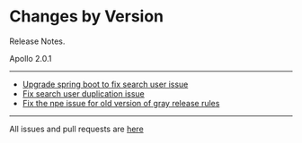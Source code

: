 Changes by Version
==================
Release Notes.

Apollo 2.0.1

------------------
* [Upgrade spring boot to fix search user issue](https://github.com/apolloconfig/apollo/pull/4366)
* [Fix search user duplication issue](https://github.com/apolloconfig/apollo/pull/4371)
* [Fix the npe issue for old version of gray release rules](https://github.com/apolloconfig/apollo/pull/4382)
------------------
All issues and pull requests are [here](https://github.com/apolloconfig/apollo/milestone/12?closed=1)
